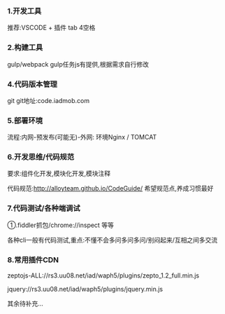 ### 1.开发工具

推荐:VSCODE + 插件  tab 4空格

### 2.构建工具

gulp/webpack  gulp任务js有提供,根据需求自行修改

### 4.代码版本管理

git    git地址:code.iadmob.com

### 5.部署环境

流程:内网-预发布(可能无)-外网: 环境Nginx / TOMCAT

### 6.开发思维/代码规范

要求:组件化开发,模块化开发,模块注释

代码规范:http://alloyteam.github.io/CodeGuide/  希望规范点,养成习惯最好

### 7.代码测试/各种端调试 

①.fiddler抓包/chrome://inspect 等等

各种cli一般有代码测试,重点:不懂不会多问多问多问/别闷起来/互相之间多交流

### 8.常用插件CDN

zeptojs-ALL://rs3.uu08.net/iad/waph5/plugins/zepto_1.2_full.min.js

jquery://rs3.uu08.net/iad/waph5/plugins/jquery.min.js

其余待补充...


